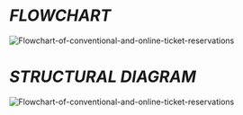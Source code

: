 # *FLOWCHART*


![Flowchart-of-conventional-and-online-ticket-reservations](https://user-images.githubusercontent.com/94169022/142774626-e15ab591-3a18-4926-8629-0ea702615ab8.png)


# *STRUCTURAL DIAGRAM*

![Flowchart-of-conventional-and-online-ticket-reservations](https://user-images.githubusercontent.com/94169022/142997159-c77fbfca-2ca0-4b35-900d-ac5cd0580ea5.jpg)

